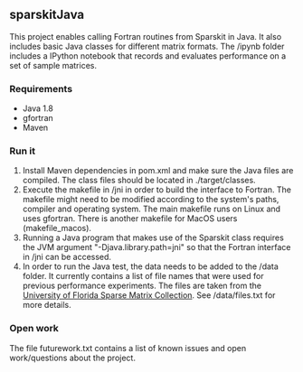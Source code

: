 ## sparskitJava

This project enables calling Fortran routines from Sparskit in Java.
It also includes basic Java classes for different matrix formats.
The /ipynb folder includes a IPython notebook that records and evaluates performance on a set of sample matrices.

### Requirements
* Java 1.8
* gfortran
* Maven

### Run it
1. Install Maven dependencies in pom.xml and make sure the Java files are compiled. The class files should be located in ./target/classes.
2. Execute the makefile in /jni in order to build the interface to Fortran. The makefile might need to be modified according to the system's paths, compiler and operating system. The main makefile runs on Linux and uses gfortran. There is another makefile for MacOS users (makefile_macos).
3. Running a Java program that makes use of the Sparskit class requires the JVM argument "-Djava.library.path=jni" so that the Fortran interface in /jni can be accessed.
4. In order to run the Java test, the data needs to be added to the /data folder. It currently contains a list of file names that were used for previous performance experiments. The files are taken from the [University of Florida Sparse Matrix Collection](http://www.cise.ufl.edu/research/sparse/matrices/index.html). See /data/files.txt for more details.

### Open work
The file futurework.txt contains a list of known issues and open work/questions about the project.
